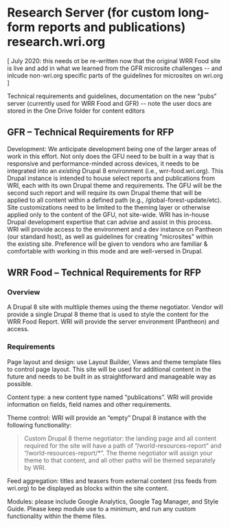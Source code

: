 Research Server (for custom long-form reports and publications) research.wri.org
================================================================================

[ July 2020: this needs ot be re-written now that the original WRR Food site is live and add in what we learned from the GFR microsite challenges -- and inlcude non-wri.org specific parts of the guidelines for microsites on wri.org ]
 
Technical requirements and guidelines, documentation on the new “pubs” server (currently used for WRR Food and GFR) -- note the user docs are stored in the One Drive folder for content editors 

GFR – Technical Requirements for RFP 
------------------------------------

Development: We anticipate development being one of the larger areas of work in this effort. Not only does the GFU need to be built in a way that is responsive and performance-minded across devices, it needs to be integrated into an *existing* Drupal 8 environment (i.e., wrr-food.wri.org). This Drupal instance is intended to house select reports and publications from WRI, each with its own Drupal theme and requirements. The GFU will be the second such report and will require its own Drupal theme that will be applied to all content within a defined path (e.g., /global-forest-update/etc). Site customizations need to be limited to the theming layer or otherwise applied only to the content of the GFU, not site-wide. WRI has in-house Drupal development expertise that can advise and assist in this process. WRI will provide access to the environment and a dev instance on Pantheon (our standard host), as well as guidelines for creating "microsites" within the existing site. Preference will be given to vendors who are familiar & comfortable with working in this mode and are well-versed in Drupal. 

WRR Food – Technical Requirements for RFP
-----------------------------------------
 
### Overview 

A Drupal 8 site with multliple themes using the theme negotiator. Vendor will provide a single Drupal 8 theme that is used to style the content for the WRR Food Report. WRI will provide the server environment (Pantheon) and access. 


### Requirements 

Page layout and design: use Layout Builder, Views and theme template files to control page layout. This site will be used for additional content in the future and needs to be built in as straightforward and manageable way as possible.  

Content type: a new content type named “publications”. WRI will provide information on fields, field names and other requirements. 

Theme control: WRI will provide an “empty” Drupal 8 instance with the following functionality: 

> Custom Drupal 8 theme negotiator: the landing page and all content required for the site will have a path of “/world-resources-report" and “/world-resources-report/*”. The theme negotiator will assign your theme to that content, and all other paths will be themed separately by WRI. 

Feed aggregation: titles and teasers from external content (rss feeds from wri.org) to be displayed as blocks within the site content.  

Modules: please include Google Analytics, Google Tag Manager, and Style Guide. Please keep module use to a minimum, and run any custom functionality within the theme files. 

 

 

